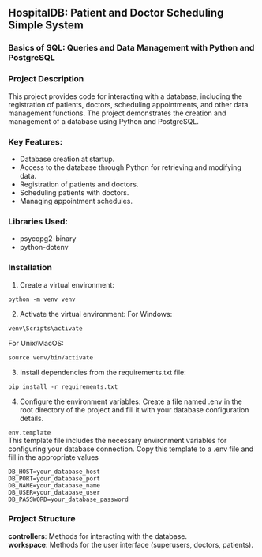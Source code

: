 ## HospitalDB: Patient and Doctor Scheduling Simple System
### Basics of SQL: Queries and Data Management with Python and PostgreSQL
### Project Description

This project provides code for interacting with a database, including the registration of patients, doctors, scheduling appointments, and other data management functions. The project demonstrates the creation and management of a database using Python and PostgreSQL.

### Key Features:
* Database creation at startup.
* Access to the database through Python for retrieving and modifying data.
* Registration of patients and doctors.
* Scheduling patients with doctors.
* Managing appointment schedules.

### Libraries Used:
* psycopg2-binary
* python-dotenv

### Installation

1. Create a virtual environment:
```
python -m venv venv
```
2. Activate the virtual environment:
For Windows:
```
venv\Scripts\activate
```
For Unix/MacOS:
```
source venv/bin/activate
```
3. Install dependencies from the requirements.txt file:
```
pip install -r requirements.txt
```
4. Configure the environment variables:
Create a file named .env in the root directory of the project and fill it with your database configuration details.

`env.template`<br>
This template file includes the necessary environment variables for configuring your database connection. Copy this template to a .env file and fill in the appropriate values
```
DB_HOST=your_database_host
DB_PORT=your_database_port
DB_NAME=your_database_name
DB_USER=your_database_user
DB_PASSWORD=your_database_password
```


### Project Structure

**controllers**: Methods for interacting with the database.<br>
**workspace**: Methods for the user interface (superusers, doctors, patients).

